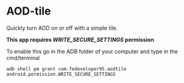 # AOD-tile
Quickly turn AOD on or off with a simple tile.

**This app requires _WRITE_SECURE_SETTINGS_ permission**

To enable this go in the ADB folder of your computer and type in the cmd/terminal

`adb shell pm grant com.fedeveloper95.aodtile android.permission.WRITE_SECURE_SETTINGS`
